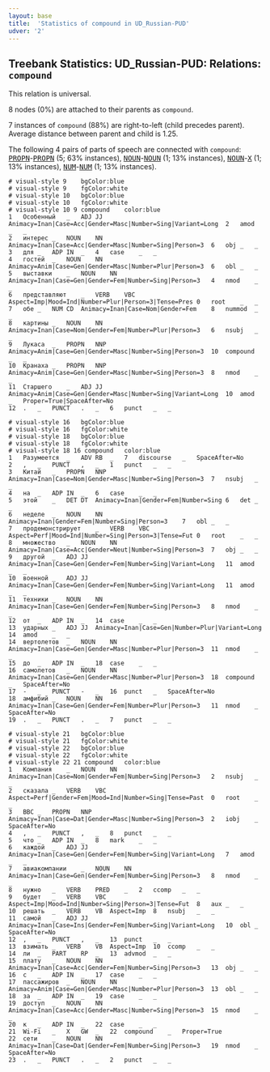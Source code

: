 ```yaml
---
layout: base
title:  'Statistics of compound in UD_Russian-PUD'
udver: '2'
---
```


## Treebank Statistics: UD_Russian-PUD: Relations: `compound`

This relation is universal.

8 nodes (0%) are attached to their parents as `compound`.

7 instances of `compound` (88%) are right-to-left (child precedes parent).
Average distance between parent and child is 1.25.

The following 4 pairs of parts of speech are connected with `compound`: <tt><a href="ru_pud-pos-PROPN.html">PROPN</a></tt>-<tt><a href="ru_pud-pos-PROPN.html">PROPN</a></tt> (5; 63% instances), <tt><a href="ru_pud-pos-NOUN.html">NOUN</a></tt>-<tt><a href="ru_pud-pos-NOUN.html">NOUN</a></tt> (1; 13% instances), <tt><a href="ru_pud-pos-NOUN.html">NOUN</a></tt>-<tt><a href="ru_pud-pos-X.html">X</a></tt> (1; 13% instances), <tt><a href="ru_pud-pos-NUM.html">NUM</a></tt>-<tt><a href="ru_pud-pos-NUM.html">NUM</a></tt> (1; 13% instances).


~~~ conllu
# visual-style 9	bgColor:blue
# visual-style 9	fgColor:white
# visual-style 10	bgColor:blue
# visual-style 10	fgColor:white
# visual-style 10 9 compound	color:blue
1	Особенный	_	ADJ	JJ	Animacy=Inan|Case=Acc|Gender=Masc|Number=Sing|Variant=Long	2	amod	_	_
2	интерес	_	NOUN	NN	Animacy=Inan|Case=Acc|Gender=Masc|Number=Sing|Person=3	6	obj	_	_
3	для	_	ADP	IN	_	4	case	_	_
4	гостей	_	NOUN	NN	Animacy=Anim|Case=Gen|Gender=Masc|Number=Plur|Person=3	6	obl	_	_
5	выставки	_	NOUN	NN	Animacy=Inan|Case=Gen|Gender=Fem|Number=Sing|Person=3	4	nmod	_	_
6	представляют	_	VERB	VBC	Aspect=Imp|Mood=Ind|Number=Plur|Person=3|Tense=Pres	0	root	_	_
7	обе	_	NUM	CD	Animacy=Inan|Case=Nom|Gender=Fem	8	nummod	_	_
8	картины	_	NOUN	NN	Animacy=Inan|Case=Nom|Gender=Fem|Number=Plur|Person=3	6	nsubj	_	_
9	Лукаса	_	PROPN	NNP	Animacy=Anim|Case=Gen|Gender=Masc|Number=Sing|Person=3	10	compound	_	_
10	Кранаха	_	PROPN	NNP	Animacy=Anim|Case=Gen|Gender=Masc|Number=Sing|Person=3	8	nmod	_	_
11	Старшего	_	ADJ	JJ	Animacy=Anim|Case=Gen|Gender=Masc|Number=Sing|Variant=Long	10	amod	_	Proper=True|SpaceAfter=No
12	.	_	PUNCT	.	_	6	punct	_	_

~~~


~~~ conllu
# visual-style 16	bgColor:blue
# visual-style 16	fgColor:white
# visual-style 18	bgColor:blue
# visual-style 18	fgColor:white
# visual-style 18 16 compound	color:blue
1	Разумеется	_	ADV	RB	_	7	discourse	_	SpaceAfter=No
2	,	_	PUNCT	,	_	1	punct	_	_
3	Китай	_	PROPN	NNP	Animacy=Inan|Case=Nom|Gender=Masc|Number=Sing|Person=3	7	nsubj	_	_
4	на	_	ADP	IN	_	6	case	_	_
5	этой	_	DET	DT	Animacy=Inan|Gender=Fem|Number=Sing	6	det	_	_
6	неделе	_	NOUN	NN	Animacy=Inan|Gender=Fem|Number=Sing|Person=3	7	obl	_	_
7	продемонстрирует	_	VERB	VBC	Aspect=Perf|Mood=Ind|Number=Sing|Person=3|Tense=Fut	0	root	_	_
8	множество	_	NOUN	NN	Animacy=Inan|Case=Acc|Gender=Neut|Number=Sing|Person=3	7	obj	_	_
9	другой	_	ADJ	JJ	Animacy=Inan|Case=Gen|Gender=Fem|Number=Sing|Variant=Long	11	amod	_	_
10	военной	_	ADJ	JJ	Animacy=Inan|Case=Gen|Gender=Fem|Number=Sing|Variant=Long	11	amod	_	_
11	техники	_	NOUN	NN	Animacy=Inan|Case=Gen|Gender=Fem|Number=Sing|Person=3	8	nmod	_	_
12	от	_	ADP	IN	_	14	case	_	_
13	ударных	_	ADJ	JJ	Animacy=Inan|Case=Gen|Number=Plur|Variant=Long	14	amod	_	_
14	вертолетов	_	NOUN	NN	Animacy=Inan|Case=Gen|Gender=Masc|Number=Plur|Person=3	11	nmod	_	_
15	до	_	ADP	IN	_	18	case	_	_
16	самолетов	_	NOUN	NN	Animacy=Inan|Case=Gen|Gender=Masc|Number=Plur|Person=3	18	compound	_	SpaceAfter=No
17	-	_	PUNCT	-	_	16	punct	_	SpaceAfter=No
18	амфибий	_	NOUN	NN	Animacy=Inan|Case=Gen|Gender=Fem|Number=Plur|Person=3	11	nmod	_	SpaceAfter=No
19	.	_	PUNCT	.	_	7	punct	_	_

~~~


~~~ conllu
# visual-style 21	bgColor:blue
# visual-style 21	fgColor:white
# visual-style 22	bgColor:blue
# visual-style 22	fgColor:white
# visual-style 22 21 compound	color:blue
1	Компания	_	NOUN	NN	Animacy=Inan|Case=Nom|Gender=Fem|Number=Sing|Person=3	2	nsubj	_	_
2	сказала	_	VERB	VBC	Aspect=Perf|Gender=Fem|Mood=Ind|Number=Sing|Tense=Past	0	root	_	_
3	BBC	_	PROPN	NNP	Animacy=Inan|Case=Dat|Gender=Masc|Number=Sing|Person=3	2	iobj	_	SpaceAfter=No
4	,	_	PUNCT	,	_	8	punct	_	_
5	что	_	ADP	IN	_	8	mark	_	_
6	каждой	_	ADJ	JJ	Animacy=Inan|Case=Gen|Gender=Fem|Number=Sing|Variant=Long	7	amod	_	_
7	авиакомпании	_	NOUN	NN	Animacy=Inan|Case=Gen|Gender=Fem|Number=Sing|Person=3	8	nmod	_	_
8	нужно	_	VERB	PRED	_	2	ccomp	_	_
9	будет	_	VERB	VBC	Aspect=Imp|Mood=Ind|Number=Sing|Person=3|Tense=Fut	8	aux	_	_
10	решать	_	VERB	VB	Aspect=Imp	8	nsubj	_	_
11	самой	_	ADJ	JJ	Animacy=Inan|Case=Ins|Gender=Fem|Number=Sing|Variant=Long	10	obl	_	SpaceAfter=No
12	,	_	PUNCT	,	_	13	punct	_	_
13	взимать	_	VERB	VB	Aspect=Imp	10	ccomp	_	_
14	ли	_	PART	RP	_	13	advmod	_	_
15	плату	_	NOUN	NN	Animacy=Inan|Case=Acc|Gender=Fem|Number=Sing|Person=3	13	obj	_	_
16	с	_	ADP	IN	_	17	case	_	_
17	пассажиров	_	NOUN	NN	Animacy=Anim|Case=Gen|Gender=Masc|Number=Plur|Person=3	13	obl	_	_
18	за	_	ADP	IN	_	19	case	_	_
19	доступ	_	NOUN	NN	Animacy=Inan|Case=Acc|Gender=Masc|Number=Sing|Person=3	15	nmod	_	_
20	к	_	ADP	IN	_	22	case	_	_
21	Wi-Fi	_	X	GW	_	22	compound	_	Proper=True
22	cети	_	NOUN	NN	Animacy=Inan|Case=Dat|Gender=Fem|Number=Sing|Person=3	19	nmod	_	SpaceAfter=No
23	.	_	PUNCT	.	_	2	punct	_	_

~~~


